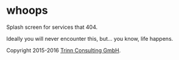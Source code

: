 # whoops

Splash screen for services that 404.

Ideally you will never encounter this, but… you know, life happens.

Copyright 2015-2016 [Trinn Consulting GmbH](http://trinn.consulting/).

